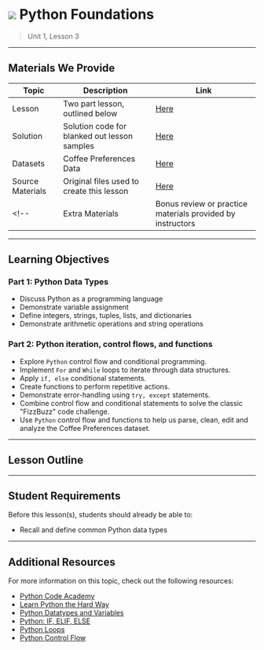 # ![](https://ga-dash.s3.amazonaws.com/production/assets/logo-9f88ae6c9c3871690e33280fcf557f33.png) Python Foundations

> Unit 1, Lesson 3

---

## Materials We Provide

| Topic | Description | Link |
| --- | --- | --- |
| Lesson | Two part lesson, outlined below | [Here](Python-dtypes-controlflow.ipynb) |
| Solution  | Solution code for blanked out lesson samples | [Here](./solution-code/Python-dtypes-controlflow-solution.ipynb) |
| Datasets | Coffee Preferences Data | [Here](./assets/datasets/coffee-preferences.csv) |
| Source Materials | Original files used to create this lesson | [Here](./assets/originals/) |
<!--| Extra Materials | Bonus review or practice materials provided by instructors | [Here](./assets/bonus/) |-->
---

## Learning Objectives

### Part 1: Python Data Types
 
- Discuss Python as a programming language
- Demonstrate variable assignment 
- Define integers, strings, tuples, lists, and dictionaries
- Demonstrate arithmetic operations and string operations

### Part 2: Python iteration, control flows, and functions
 
- Explore `Python` control flow and conditional programming.  
- Implement `For` and `While` loops to iterate through data structures.
- Apply `if, else` conditional statements.
- Create functions to perform repetitive actions.
- Demonstrate error-handling using `try, except` statements.
- Combine control flow and conditional statements to solve the classic "FizzBuzz" code challenge.
- Use `Python` control flow and functions to help us parse, clean, edit and analyze the Coffee Preferences dataset.

---
## Lesson Outline



---

## Student Requirements

Before this lesson(s), students should already be able to:

- Recall and define common Python data types

----

## Additional Resources

For more information on this topic, check out the following resources:

- [Python Code Academy](https://www.codecademy.com/learn/python)
- [Learn Python the Hard Way](https://learnpythonthehardway.org)
- [Python Datatypes and Variables](http://www.python-course.eu/variables.php)
- [Python: IF, ELIF, ELSE](https://www.tutorialspoint.com/python/python_if_else.htm)
- [Python Loops](https://www.tutorialspoint.com/python/python_loops.htm)
- [Python Control Flow](https://python.swaroopch.com/control_flow.html)
